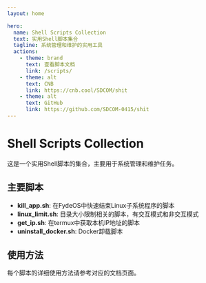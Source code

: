 ```yaml
---
layout: home

hero:
  name: Shell Scripts Collection
  text: 实用Shell脚本集合
  tagline: 系统管理和维护的实用工具
  actions:
    - theme: brand
      text: 查看脚本文档
      link: /scripts/
    - theme: alt
      text: CNB
      link: https://cnb.cool/SDCOM/shit
    - theme: alt
      text: GitHub
      link: https://github.com/SDCOM-0415/shit
---
```



# Shell Scripts Collection

这是一个实用Shell脚本的集合，主要用于系统管理和维护任务。

## 主要脚本

- **kill_app.sh**: 在FydeOS中快速结束Linux子系统程序的脚本
- **linux_limit.sh**: 目录大小限制相关的脚本，有交互模式和非交互模式
- **get_ip.sh**: 在termux中获取本机IP地址的脚本
- **uninstall_docker.sh**: Docker卸载脚本

## 使用方法

每个脚本的详细使用方法请参考对应的文档页面。
